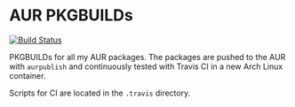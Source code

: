 # AUR PKGBUILDs

[![Build Status](https://travis-ci.com/alexf91/AUR-PKGBUILDs.svg?branch=master)](https://travis-ci.com/alexf91/AUR-PKGBUILDs)

PKGBUILDs for all my AUR packages. The packages are pushed to the AUR with
`aurpublish` and continuously tested with Travis CI in a new Arch Linux container.

Scripts for CI are located in the `.travis` directory.
